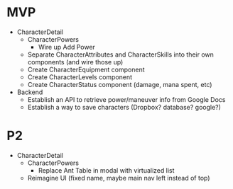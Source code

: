 # MVP

+ CharacterDetail
  + CharacterPowers
    + Wire up Add Power
  + Separate CharacterAttributes and CharacterSkills into their own components (and wire those up)
  + Create CharacterEquipment component
  + Create CharacterLevels component
  + Create CharacterStatus component (damage, mana spent, etc)
+ Backend
  + Establish an API to retrieve power/maneuver info from Google Docs
  + Establish a way to save characters (Dropbox? database? google?)


# P2

+ CharacterDetail
  + CharacterPowers
    + Replace Ant Table in modal with virtualized list
  + Reimagine UI (fixed name, maybe main nav left instead of top)
